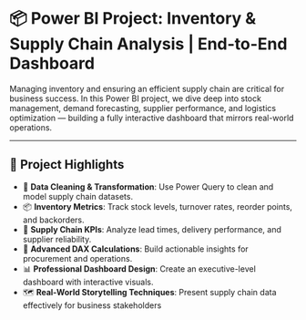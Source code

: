 # 📦 Power BI Project: Inventory & Supply Chain Analysis | End-to-End Dashboard

Managing inventory and ensuring an efficient supply chain are critical for business success. In this Power BI project, we dive deep into stock management, demand forecasting, supplier performance, and logistics optimization — building a fully interactive dashboard that mirrors real-world operations.

---

## 🚀 Project Highlights
- 🧹 **Data Cleaning & Transformation**: Use Power Query to clean and model supply chain datasets.
- 📦 **Inventory Metrics**: Track stock levels, turnover rates, reorder points, and backorders.
- 🚚 **Supply Chain KPIs**: Analyze lead times, delivery performance, and supplier reliability.
- 🔢 **Advanced DAX Calculations**: Build actionable insights for procurement and operations.
- 📊 **Professional Dashboard Design**: Create an executive-level dashboard with interactive visuals.
- 🗺️ **Real-World Storytelling Techniques**: Present supply chain data effectively for business stakeholders
